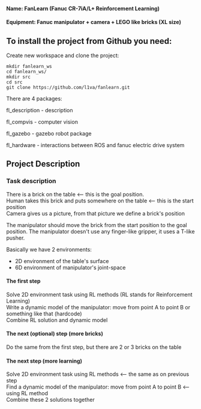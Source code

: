 #### Name: FanLearn (Fanuc CR-7iA/L+ Reinforcement Learning)
#### Equipment: Fanuc manipulator  + camera  +  LEGO like bricks (XL size)

## To install the project from Github you need:

Create new workspace and clone the project:
```
mkdir fanlearn_ws
cd fanlearn_ws/
mkdir src
cd src
git clone https://github.com/l1va/fanlearn.git
```
There are 4 packages:

fl_description - description

fl_compvis - computer vision

fl_gazebo - gazebo robot package

fl_hardware - interactions between ROS and fanuc electric drive system

## Project Description

### Task description
There is a brick on the table <-- this is the goal position.  
Human takes this brick and puts somewhere on the table <-- this is the start position  
Camera gives us a picture, from that picture we define a brick's position

The manipulator should move the brick from the start position to the goal position.
The manipulator doesn't use any finger-like gripper, it uses a T-like pusher. 

Basically we have 2 environments: 
+ 2D environment of the table's surface 
+ 6D environment of manipulator's joint-space

#### The first step
Solve 2D environment task using RL methods (RL stands for Reinforcement Learning)  
Write a dynamic model of the manipulator: move from point A to point B or something like that (hardcode)  
Combine RL solution and dynamic model

#### The next (optional) step (more bricks)
Do the same from the first step, but there are 2 or 3 bricks on the table

#### The next step (more learning)
Solve 2D environment task using RL methods  <-- the same as on previous step  
Find a dynamic model of the manipulator: move from point A to point B <-- using RL method  
Combine these 2 solutions together

